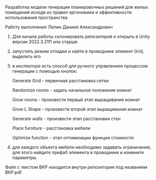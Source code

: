 Разработка модели генерации планировочных решений для жилых помещений исходя из правил эргономики и эффективности использования пространства

Работу выполненил Лепин Даниил Александрович
1) Для начала работы склонировать репозиторий и открыть в Unity версии 2022.3.21f1 или старше
2) запустить режим отладки и найти в проводнике элемент Grid, выделить его
3) в инспекторе есть способ для ручного управлениея процессом генерации с помощью кнопок:

    Generate Grid - первичная расстановка сетки

    Randomize rooms - задать начальное положение комнат
  
    Grow rooms - произвести первый этап выращивания комнат 
  
    Grow L Shape - произвести второй этап выращивания комнат 
  
    Generate walls - произвести этап расстановки стен
    
    Place furniture - расстановка мебели
  
    Optimize function - этап оптимизации функции стоимости
    
5) для каждого объекта мебели необходимо задавать ограничения, для этого найдите префаб элемента в проводнике и измените параметры 

Файл с текстом ВКР находится внутри репозитория под названием ВКР.pdf


  
